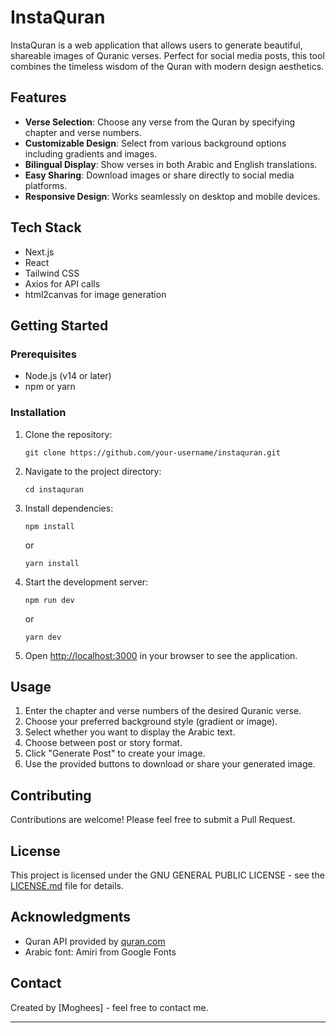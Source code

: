 # InstaQuran

InstaQuran is a web application that allows users to generate beautiful, shareable images of Quranic verses. Perfect for social media posts, this tool combines the timeless wisdom of the Quran with modern design aesthetics.

## Features

- **Verse Selection**: Choose any verse from the Quran by specifying chapter and verse numbers.
- **Customizable Design**: Select from various background options including gradients and images.
- **Bilingual Display**: Show verses in both Arabic and English translations.
- **Easy Sharing**: Download images or share directly to social media platforms.
- **Responsive Design**: Works seamlessly on desktop and mobile devices.

## Tech Stack

- Next.js
- React
- Tailwind CSS
- Axios for API calls
- html2canvas for image generation

## Getting Started

### Prerequisites

- Node.js (v14 or later)
- npm or yarn

### Installation

1. Clone the repository:
   ```
   git clone https://github.com/your-username/instaquran.git
   ```

2. Navigate to the project directory:
   ```
   cd instaquran
   ```

3. Install dependencies:
   ```
   npm install
   ```
   or
   ```
   yarn install
   ```

4. Start the development server:
   ```
   npm run dev
   ```
   or
   ```
   yarn dev
   ```

5. Open [http://localhost:3000](http://localhost:3000) in your browser to see the application.

## Usage

1. Enter the chapter and verse numbers of the desired Quranic verse.
2. Choose your preferred background style (gradient or image).
3. Select whether you want to display the Arabic text.
4. Choose between post or story format.
5. Click "Generate Post" to create your image.
6. Use the provided buttons to download or share your generated image.

## Contributing

Contributions are welcome! Please feel free to submit a Pull Request.

## License

This project is licensed under the GNU GENERAL PUBLIC LICENSE - see the [LICENSE.md](LICENSE) file for details.

## Acknowledgments

- Quran API provided by [quran.com](https://quran.com/api)
- Arabic font: Amiri from Google Fonts

## Contact

Created by [Moghees] - feel free to contact me.

---
